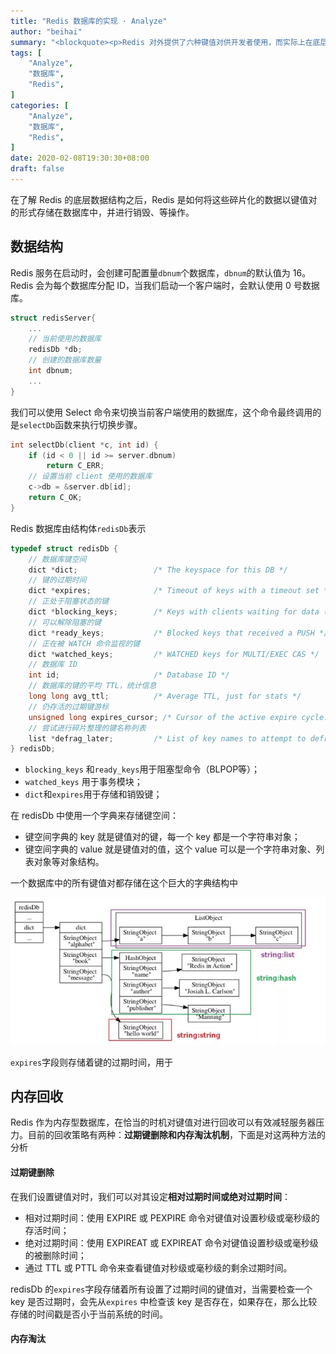 ```yaml
---
title: "Redis 数据库的实现 · Analyze"
author: "beihai"
summary: "<blockquote><p>Redis 对外提供了六种键值对供开发者使用，而实际上在底层采用了多种基础数据结构来存储信息，并且会在必要的时刻进行类型转换。文章将会逐一介绍这些数据结构，以及它们的独特之处。</p></blockquote>"
tags: [
    "Analyze",
    "数据库",
    "Redis",
]
categories: [
    "Analyze",
	"数据库",
	"Redis",
]
date: 2020-02-08T19:30:30+08:00
draft: false
---
```


在了解 Redis 的底层数据结构之后，Redis 是如何将这些碎片化的数据以键值对的形式存储在数据库中，并进行销毁、等操作。

## 数据结构

Redis 服务在启动时，会创建可配置量`dbnum`个数据库，`dbnum`的默认值为 16。Redis 会为每个数据库分配 ID，当我们启动一个客户端时，会默认使用 0 号数据库。

```c
struct redisServer{
    ...
    // 当前使用的数据库
    redisDb *db;
    // 创建的数据库数量
    int dbnum;
    ...
}
```

我们可以使用 Select 命令来切换当前客户端使用的数据库，这个命令最终调用的是`selectDb`函数来执行切换步骤。

```c
int selectDb(client *c, int id) {
    if (id < 0 || id >= server.dbnum)
        return C_ERR;
    // 设置当前 client 使用的数据库
    c->db = &server.db[id];
    return C_OK;
}
```

Redis 数据库由结构体`redisDb`表示

```c
typedef struct redisDb {
    // 数据库键空间
    dict *dict;                 /* The keyspace for this DB */
    // 键的过期时间
    dict *expires;              /* Timeout of keys with a timeout set */
    // 正处于阻塞状态的键
    dict *blocking_keys;        /* Keys with clients waiting for data (BLPOP)*/
    // 可以解除阻塞的键
    dict *ready_keys;           /* Blocked keys that received a PUSH */
    // 正在被 WATCH 命令监视的键
    dict *watched_keys;         /* WATCHED keys for MULTI/EXEC CAS */
    // 数据库 ID 
    int id;                     /* Database ID */
    // 数据库的键的平均 TTL，统计信息
    long long avg_ttl;          /* Average TTL, just for stats */
    // 仍存活的过期键游标
    unsigned long expires_cursor; /* Cursor of the active expire cycle. */
    // 尝试进行碎片整理的键名称列表
    list *defrag_later;         /* List of key names to attempt to defrag one by one, gradually. */
} redisDb;
```

- `blocking_keys` 和`ready_keys`用于阻塞型命令（BLPOP等）；
- `watched_keys` 用于事务模块；
- `dict`和`expires`用于存储和销毁键；

在 redisDb 中使用一个字典来存储键空间：

- 键空间字典的 key 就是键值对的键，每一个 key 都是一个字符串对象；
- 键空间字典的 value 就是键值对的值，这个 value 可以是一个字符串对象、列表对象等对象结构。

一个数据库中的所有键值对都存储在这个巨大的字典结构中

![img](index.assets/v2-83572059d2a3aeae2d5f2a69860e5d57_hd.jpg)

`expires`字段则存储着键的过期时间，用于



## 内存回收

Redis 作为内存型数据库，在恰当的时机对键值对进行回收可以有效减轻服务器压力。目前的回收策略有两种：**过期键删除和内存淘汰机制**，下面是对这两种方法的分析

#### 过期键删除

在我们设置键值对时，我们可以对其设定**相对过期时间或绝对过期时间**：

- 相对过期时间：使用 EXPIRE 或 PEXPIRE 命令对键值对设置秒级或毫秒级的存活时间；
- 绝对过期时间：使用 EXPIREAT 或 EXPIREAT 命令对键值设置秒级或毫秒级的被删除时间；
- 通过 TTL 或 PTTL 命令来查看键值对秒级或毫秒级的剩余过期时间。

redisDb 的`expires`字段存储着所有设置了过期时间的键值对，当需要检查一个 key 是否过期时，会先从`expires` 中检查该 key 是否存在，如果存在，那么比较存储的时间戳是否小于当前系统的时间。



#### 内存淘汰





